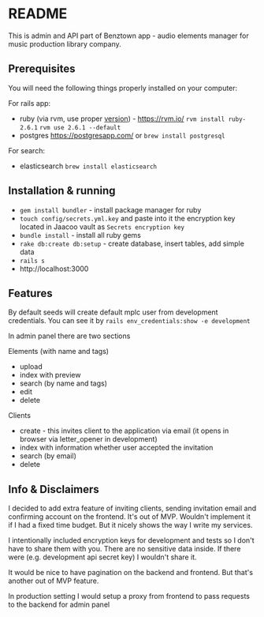 # README

This is admin and API part of Benztown app - audio elements manager for music​ ​production library company.

## Prerequisites
You will need the following things properly installed on your computer:

For rails app:
 * ruby (via rvm, use proper [version](.ruby-version)) - https://rvm.io/ `rvm install ruby-2.6.1` `rvm use 2.6.1 --default`
 * postgres https://postgresapp.com/ or `brew install postgresql`

For search:
 * elasticsearch `brew install elasticsearch`

## Installation & running

* `gem install bundler` - install package manager for ruby
* `touch config/secrets.yml.key` and paste into it the encryption key located in Jaacoo vault as `Secrets encryption key`
* `bundle install` - install all ruby gems
* `rake db:create db:setup` - create database, insert tables, add simple data
* `rails s`
* http://localhost:3000

## Features

By default seeds will create default mplc user from development credentials.
You can see it by `rails env_credentials:show -e development`

In admin panel there are two sections

Elements (with name and tags)
* upload
* index with preview
* search (by name and tags)
* edit
* delete

Clients
* create - this invites client to the application via email (it opens in browser via letter_opener in development)
* index with information whether user accepted the invitation
* search (by email)
* delete

## Info & Disclaimers

I decided to add extra feature of inviting clients, sending invitation email and confirming account on the frontend.
It's out of MVP. Wouldn't implement it if I had a fixed time budget. But it nicely shows the way I write my services.

I intentionally included encryption keys for development and tests so I don't have to share them with you.
There are no sensitive data inside. If there were (e.g. development api secret key) I wouldn't share it.

It would be nice to have pagination on the backend and frontend. But that's another out of MVP feature.

In production setting I would setup a proxy from frontend to pass requests to the backend for admin panel
